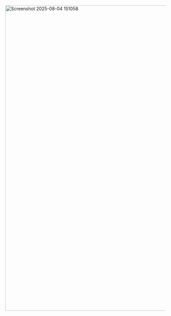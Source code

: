 <img width="879" height="956" alt="Screenshot 2025-08-04 151058" src="https://github.com/user-attachments/assets/7acd9fc5-4b7f-4049-9688-970a46f26c98" />
